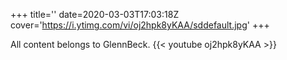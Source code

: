 +++
title=''
date=2020-03-03T17:03:18Z
cover='https://i.ytimg.com/vi/oj2hpk8yKAA/sddefault.jpg'
+++

All content belongs to GlennBeck.
{{< youtube oj2hpk8yKAA >}}
